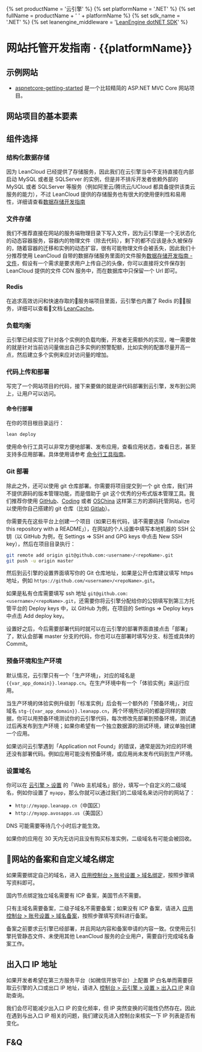 {% set productName = '云引擎' %}
{% set platformName = '.NET' %}
{% set fullName = productName + ' ' + platformName %}
{% set sdk_name = '.NET' %}
{% set leanengine_middleware = '[LeanEngine dotNET SDK](https://github.com/leancloud/leanengine-dotNET-sdk/)' %}

# 网站托管开发指南 &middot; {{platformName}}

## 示例网站

- [aspnetcore-getting-started](https://github.com/leancloud/aspnetcore-getting-started) 是一个比较精简的 ASP.NET MVC Core 网站项目。 

## 网站项目的基本要素

## 组件选择

### 结构化数据存储

因为 LeanCloud 已经提供了存储服务，因此我们在云引擎当中不支持直接在内部启动 MySQL 或者是 SQLServer 的实例，但是并不排斥开发者依赖外部的 MySQL 或者 SQLServer 等服务（例如阿里云/腾讯云/UCloud 都具备提供该类云服务的能力），不过 LeanCloud 提供的存储服务也有很大的使用便利性和易用性，详细请查看[数据存储开发指南](dotnet_guide.html)

### 文件存储
我们不推荐直接在网站的服务端物理目录下写入文件，因为云引擎是一个无状态化的动态容器服务，容器内的物理文件（除去代码），剩下的都不应该是永久被保存的，随着容器的迁移和实例的动态扩容，很有可能物理文件会被丢失，因此我们十分推荐使用 LeanCloud 自带的数据存储服务里面的文件服务[数据存储开发指南 - 文件](dotnet_guide.html)，假设有一个需求是要求用户上传自己的头像，你可以直接将文件保存到 LeanCloud 提供的文件 CDN 服务中，而在数据库中只保留一个 Url 即可。

### Redis 
在追求高效访问和快速存取的服务端项目里面，云引擎也内置了 Redis 的服务，详细可以查看文档:[LeanCache](leancache_guide.html)。

### 负载均衡
云引擎已经实现了针对各个实例的负载均衡，开发者无需额外的实现，唯一需要做的就是针对当前访问量做出自己多实例的预警配额，比如实例的配置尽量开高一点，然后建立多个实例来应对访问量的增加。

### 代码上传和部署

写完了一个网站项目的代码，接下来要做的就是讲代码部署到云引擎，发布到公网上，让用户可以访问。

#### 命令行部署

在你的项目根目录运行：

```sh
lean deploy
```

使用命令行工具可以非常方便地部署、发布应用，查看应用状态，查看日志，甚至支持多应用部署。具体使用请参考 [命令行工具指南](leanengine_cli.html)。

### Git 部署

除此之外，还可以使用 git 仓库部署。你需要将项目提交到一个 git 仓库，我们并不提供源码的版本管理功能，而是借助于 git 这个优秀的分布式版本管理工具。我们推荐你使用 [GitHub](https://github.com/)、[Coding](https://coding.net/) 或者 [OSChina](http://git.oschina.net/) 这样第三方的源码托管网站，也可以使用你自己搭建的 git 仓库（比如 [Gitlab](http://gitlab.org/)）。

你需要先在这些平台上创建一个项目（如果已有代码，请不需要选择「Initialize this repository with a README」），在网站的个人设置中填写本地机器的 SSH 公钥（以 GitHub 为例，在 Settings => SSH and GPG keys 中点击 New SSH key），然后在项目目录执行：

```sh
git remote add origin git@github.com:<username>/<repoName>.git
git push -u origin master
```

然后到云引擎的设置界面填写你的 Git 仓库地址，如果是公开仓库建议填写 https 地址，例如 `https://github.com/<username>/<repoName>.git`。

如果是私有仓库需要填写 ssh 地址 `git@github.com:<username>/<repoName>.git`，还需要你将云引擎分配给你的公钥填写到第三方托管平台的 Deploy keys 中，以 GitHub 为例，在项目的 Settings => Deploy keys 中点击 Add deploy key。

设置好之后，今后需要部署代码时就可以在云引擎的部署界面直接点击「部署」了，默认会部署 master 分支的代码，你也可以在部署时填写分支、标签或具体的 Commit。

### 预备环境和生产环境
默认情况，云引擎只有一个「生产环境」，对应的域名是 `{{var_app_domain}}.leanapp.cn`。在生产环境中有一个「体验实例」来运行应用。

当生产环境的体验实例升级到「标准实例」后会有一个额外的「预备环境」，对应域名 `stg-{{var_app_domain}}.leanapp.cn`，两个环境所访问的都是同样的数据，你可以用预备环境测试你的云引擎代码，每次修改先部署到预备环境，测试通过后再发布到生产环境；如果你希望有一个独立数据源的测试环境，建议单独创建一个应用。

<div class="callout callout-info">如果访问云引擎遇到「Application not Found」的错误，通常是因为对应的环境还没有部署代码。例如应用可能没有预备环境，或应用尚未发布代码到生产环境。</div>

### 设置域名

你可以在 [云引擎 > 设置](/cloud.html?appid={{appid}}#/conf) 的「Web 主机域名」部分，填写一个自定义的二级域名，例如你设置了 `myapp`，那么你就可以通过我们的二级域名来访问你的网站了：

- `http://myapp.leanapp.cn`（中国区）
- `http://myapp.avosapps.us`（美国区）

<div class="callout callout-info">DNS 可能需要等待几个小时后才能生效。</div>

如果你的应用在 30 天内无访问且没有购买标准实例，二级域名有可能会被回收。


## 网站的备案和自定义域名绑定

如果需要绑定自己的域名，进入 [应用控制台 > 账号设置 > 域名绑定](/settings.html#/setting/domainbind)，按照步骤填写资料即可。

国内节点绑定独立域名需要有 ICP 备案，美国节点不需要。

只有主域名需要备案，二级子域名不需要备案；如果没有 ICP 备案，请进入 [应用控制台 > 账号设置 > 域名备案](/settings.html#/setting/domainrecord)，按照步骤填写资料进行备案。

<div class="callout callout-info">备案之前要求云引擎已经部署，并且网站内容和备案申请的内容一致。仅使用云引擎托管静态文件、未使用其他 LeanCloud 服务的企业用户，需要自行完成域名备案工作。</div>

## 出入口 IP 地址

如果开发者希望在第三方服务平台（如微信开放平台）上配置 IP 白名单而需要获取云引擎的入口或出口 IP 地址，请进入 [控制台 > 云引擎 > 设置 > 出入口 IP](/dashboard/cloud.html?appid={{appid}}#/conf) 来自助查询。

我们会尽可能减少出入口 IP 的变化频率，但 IP 突然变换的可能性仍然存在。因此在遇到与出入口 IP 相关的问题，我们建议先进入控制台来核实一下 IP 列表是否有变化。

## F&Q

